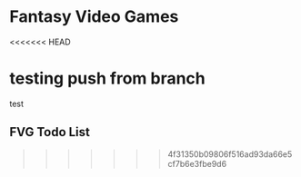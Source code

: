 # Fantasy Video Games
<<<<<<< HEAD

testing push from branch
=======
test

## FVG Todo List

>>>>>>> 4f31350b09806f516ad93da66e5cf7b6e3fbe9d6
